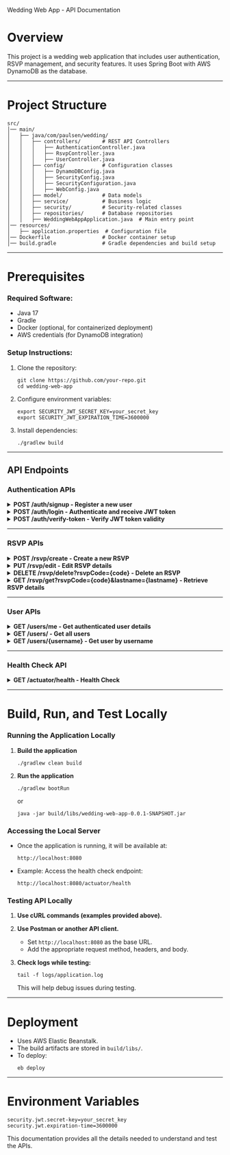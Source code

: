 Wedding Web App - API Documentation

# Overview
This project is a wedding web application that includes user authentication, RSVP management, and security features. It uses Spring Boot with AWS DynamoDB as the database.

---

# Project Structure
```
src/
│── main/
│   ├── java/com/paulsen/wedding/
│   │   ├── controllers/       # REST API Controllers
│   │   │   ├── AuthenticationController.java
│   │   │   ├── RsvpController.java
│   │   │   ├── UserController.java
│   │   ├── config/            # Configuration classes
│   │   │   ├── DynamoDBConfig.java
│   │   │   ├── SecurityConfig.java
│   │   │   ├── SecurityConfiguration.java
│   │   │   ├── WebConfig.java
│   │   ├── model/             # Data models
│   │   ├── service/           # Business logic
│   │   ├── security/          # Security-related classes
│   │   ├── repositories/      # Database repositories
│   │   ├── WeddingWebAppApplication.java  # Main entry point
│── resources/
│   ├── application.properties  # Configuration file
│── Dockerfile                 # Docker container setup
│── build.gradle               # Gradle dependencies and build setup
```

---

# Prerequisites
### Required Software:
- Java 17
- Gradle
- Docker (optional, for containerized deployment)
- AWS credentials (for DynamoDB integration)

### Setup Instructions:
1. Clone the repository:
   ```
   git clone https://github.com/your-repo.git
   cd wedding-web-app
   ```
2. Configure environment variables:
   ```
   export SECURITY_JWT_SECRET_KEY=your_secret_key
   export SECURITY_JWT_EXPIRATION_TIME=3600000
   ```
3. Install dependencies:
   ```
   ./gradlew build
   ```

---

## API Endpoints

### Authentication APIs

<details>
<summary><strong>POST /auth/signup - Register a new user</strong></summary>

**Description:** Registers a new user.

**Request Body:**
```json
{
  "username": "john_doe",
  "password": "securepassword"
}
```

**Response:**
```json
{
  "id": "user-123",
  "username": "john_doe",
  "password": "$2a$10$encryptedpassword"
}
```

**Example API Call:**
```
curl -X POST http://localhost:8080/auth/signup \
-H "Content-Type: application/json" \
-d '{"username":"john_doe","password":"securepassword"}'
```
</details>

<details>
<summary><strong>POST /auth/login - Authenticate and receive JWT token</strong></summary>

**Description:** Authenticates a user and returns a JWT token.

**Request Body:**
```json
{
  "username": "john_doe",
  "password": "securepassword"
}
```

**Response:**
```json
{
  "token": "jwt-token-string",
  "expiresIn": 3600000
}
```

**Example API Call:**
```
curl -X POST http://localhost:8080/auth/login \
-H "Content-Type: application/json" \
-d '{"username":"john_doe","password":"securepassword"}'
```
</details>

<details>
<summary><strong>POST /auth/verify-token - Verify JWT token validity</strong></summary>

**Description:** Verifies the validity of a JWT token.

**Headers:**
```
Authorization: Bearer <JWT_TOKEN>
```

**Response:**
```json
true
```

**Example API Call:**
```
curl -X POST http://localhost:8080/auth/verify-token \
-H "Authorization: Bearer jwt-token-string"
```
</details>

---

### RSVP APIs

<details>
<summary><strong>POST /rsvp/create - Create a new RSVP</strong></summary>

**Description:** Creates a new RSVP entry.

**Request Body:**
```json
{
  "rsvpCode": "XYZ123",
  "rsvpStatus": "ATTENDING",
  "primaryContact": {
    "name": "John Doe",
    "email": "john@example.com",
    "phoneNumber": "123-456-7890",
    "address": "123 Main St"
  },
  "lastnames": ["Doe"],
  "allowedGuestCount": 2,
  "rsvpGuestDetails": [
    {
      "name": "Jane Doe",
      "foodOption": "VEGGIE",
      "dietaryRestrictions": ["VEGAN"],
      "other": ""
    }
  ]
}
```

**Example API Call:**
```
curl -X POST http://localhost:8080/rsvp/create \
-H "Content-Type: application/json" \
-d '{
  "rsvpCode": "XYZ123",
  "rsvpStatus": "ATTENDING",
  "primaryContact": {"name": "John Doe", "email": "john@example.com", "phoneNumber": "123-456-7890", "address": "123 Main St"},
  "lastnames": ["Doe"],
  "allowedGuestCount": 2,
  "rsvpGuestDetails": [{"name": "Jane Doe", "foodOption": "VEGGIE", "dietaryRestrictions": ["VEGAN"], "other": ""}]
}'
```
</details>

<details>
<summary><strong>PUT /rsvp/edit - Edit RSVP details</strong></summary>

**Description:** Edits an existing RSVP entry.

**Request Body:** (Similar to /rsvp/create; only provided fields will update the RSVP)
```json
{
  "rsvpCode": "XYZ123",
  "rsvpStatus": "ATTENDING",
  "primaryContact": {
    "name": "John Doe",
    "email": "john@example.com",
    "phoneNumber": "123-456-7890",
    "address": "123 Main St"
  },
  "lastnames": ["Doe"],
  "allowedGuestCount": 3,
  "rsvpGuestDetails": [
    {
      "name": "Jane Doe",
      "foodOption": "VEGGIE",
      "dietaryRestrictions": ["VEGAN"],
      "other": "Gluten-free"
    }
  ]
}
```

**Example API Call:**
```
curl -X PUT http://localhost:8080/rsvp/edit \
-H "Content-Type: application/json" \
-d '{
  "rsvpCode": "XYZ123",
  "rsvpStatus": "ATTENDING",
  "primaryContact": {"name": "John Doe", "email": "john@example.com", "phoneNumber": "123-456-7890", "address": "123 Main St"},
  "lastnames": ["Doe"],
  "allowedGuestCount": 3,
  "rsvpGuestDetails": [{"name": "Jane Doe", "foodOption": "VEGGIE", "dietaryRestrictions": ["VEGAN"], "other": "Gluten-free"}]
}'
```
</details>

<details>
<summary><strong>DELETE /rsvp/delete?rsvpCode={code} - Delete an RSVP</strong></summary>

**Description:** Deletes an RSVP entry identified by its RSVP code.

**Example API Call:**
```
curl -X DELETE "http://localhost:8080/rsvp/delete?rsvpCode=XYZ123"
```
</details>

<details>
<summary><strong>GET /rsvp/get?rsvpCode={code}&lastname={lastname} - Retrieve RSVP details</strong></summary>

**Description:** Retrieves RSVP details based on the RSVP code and matching last name.

**Example API Call:**
```
curl -X GET "http://localhost:8080/rsvp/get?rsvpCode=XYZ123&lastname=Doe"
```
</details>

---

### User APIs

<details>
<summary><strong>GET /users/me - Get authenticated user details</strong></summary>

**Description:** Retrieves details of the currently authenticated user.

**Response:**
```json
{
  "id": "user-123",
  "username": "john_doe"
}
```

**Example API Call:**
```
curl -X GET http://localhost:8080/users/me \
-H "Authorization: Bearer jwt-token-string"
```
</details>

<details>
<summary><strong>GET /users/ - Get all users</strong></summary>

**Description:** Retrieves a list of all registered users.

**Response:**
```json
[
  {
    "id": "user-123",
    "username": "john_doe"
  },
  {
    "id": "user-456",
    "username": "jane_doe"
  }
]
```

**Example API Call:**
```
curl -X GET http://localhost:8080/users/
```
</details>

<details>
<summary><strong>GET /users/{username} - Get user by username</strong></summary>

**Description:** Retrieves details for a specific user by username.

**Example API Call:**
```
curl -X GET http://localhost:8080/users/john_doe
```
</details>

---

### Health Check API

<details>
<summary><strong>GET /actuator/health - Health Check</strong></summary>

**Description:** Returns the health status of the application.

**Response:**
```json
{
  "status": "UP"
}
```

**Example API Call:**
```
curl -X GET http://localhost:8080/actuator/health
```
</details>

---

# Build, Run, and Test Locally

### Running the Application Locally
1. **Build the application**
   ```
   ./gradlew clean build
   ```
2. **Run the application**
   ```
   ./gradlew bootRun
   ```
   or
   ```
   java -jar build/libs/wedding-web-app-0.0.1-SNAPSHOT.jar
   ```

### Accessing the Local Server
- Once the application is running, it will be available at:
  ```
  http://localhost:8080
  ```
- Example: Access the health check endpoint:
  ```
  http://localhost:8080/actuator/health
  ```

### Testing API Locally
1. **Use cURL commands (examples provided above).**
2. **Use Postman or another API client.**
    - Set `http://localhost:8080` as the base URL.
    - Add the appropriate request method, headers, and body.

3. **Check logs while testing:**
   ```
   tail -f logs/application.log
   ```
   This will help debug issues during testing.

---

# Deployment
- Uses AWS Elastic Beanstalk.
- The build artifacts are stored in `build/libs/`.
- To deploy:
  ```
  eb deploy
  ```

---

# Environment Variables
```
security.jwt.secret-key=your_secret_key
security.jwt.expiration-time=3600000
```

This documentation provides all the details needed to understand and test the APIs.